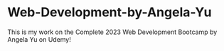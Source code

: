 # Web-Development-by-Angela-Yu
This is my work on the Complete 2023 Web Development Bootcamp by Angela Yu on Udemy!
